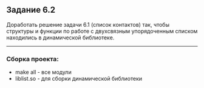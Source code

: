 ## Задание 6.2

Доработать решение задачи 6.1 (список контактов) так, чтобы
структуры и функции по работе с двухсвязным упорядоченным списком
находились в динамической библиотеке.

---

### Сборка проекта:

- make all - все модули
- liblist.so - для сборки динамической библиотеки


